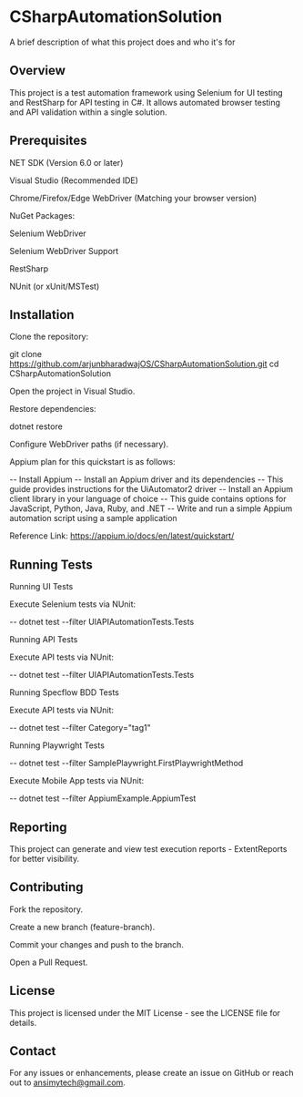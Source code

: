 
# CSharpAutomationSolution

A brief description of what this project does and who it's for


## Overview

This project is a test automation framework using Selenium for UI testing and RestSharp for API testing in C#. It allows automated browser testing and API validation within a single solution.

## Prerequisites

NET SDK (Version 6.0 or later)

Visual Studio (Recommended IDE)

Chrome/Firefox/Edge WebDriver (Matching your browser version)

NuGet Packages:

Selenium WebDriver

Selenium WebDriver Support

RestSharp

NUnit (or xUnit/MSTest)

## Installation

Clone the repository:

git clone https://github.com/arjunbharadwajOS/CSharpAutomationSolution.git
cd CSharpAutomationSolution

Open the project in Visual Studio.

Restore dependencies:

dotnet restore

Configure WebDriver paths (if necessary).

Appium plan for this quickstart is as follows:

-- Install Appium
-- Install an Appium driver and its dependencies
-- This guide provides instructions for the UiAutomator2 driver
-- Install an Appium client library in your language of choice
-- This guide contains options for JavaScript, Python, Java, Ruby, and .NET
-- Write and run a simple Appium automation script using a sample application

Reference Link: https://appium.io/docs/en/latest/quickstart/

## Running Tests

Running UI Tests

Execute Selenium tests via NUnit:

-- dotnet test --filter UIAPIAutomationTests.Tests

Running API Tests

Execute API tests via NUnit:

-- dotnet test --filter UIAPIAutomationTests.Tests

Running Specflow BDD Tests

Execute API tests via NUnit:

-- dotnet test --filter Category="tag1"

Running Playwright Tests

-- dotnet test --filter SamplePlaywright.FirstPlaywrightMethod

Execute Mobile App tests via NUnit:

-- dotnet test --filter AppiumExample.AppiumTest

## Reporting

This project can generate and view test execution reports - ExtentReports for better visibility.

## Contributing

Fork the repository.

Create a new branch (feature-branch).

Commit your changes and push to the branch.

Open a Pull Request.

## License

This project is licensed under the MIT License - see the LICENSE file for details.

## Contact

For any issues or enhancements, please create an issue on GitHub or reach out to ansimytech@gmail.com.

